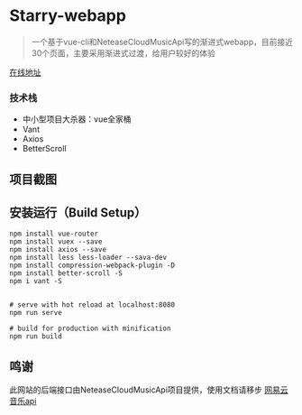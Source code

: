 # Starry-webapp

> 一个基于vue-cli和NeteaseCloudMusicApi写的渐进式webapp，目前接近30个页面，主要采用渐进式过渡，给用户较好的体验

[在线地址](http://music.adicw.cn)

### 技术栈

- 中小型项目大杀器：vue全家桶
- Vant
- Axios
- BetterScroll

## 项目截图

## 安装运行（Build Setup）

```node
npm install vue-router
npm install vuex --save
npm install axios --save
npm install less less-loader --sava-dev
npm install compression-webpack-plugin -D
npm install better-scroll -S
npm i vant -S


# serve with hot reload at localhost:8080
npm run serve

# build for production with minification
npm run build
```

## 鸣谢

此网站的后端接口由NeteaseCloudMusicApi项目提供，使用文档请移步 [网易云音乐api](https://binaryify.github.io/NeteaseCloudMusicApi/#/?id=neteasecloudmusicapi)


